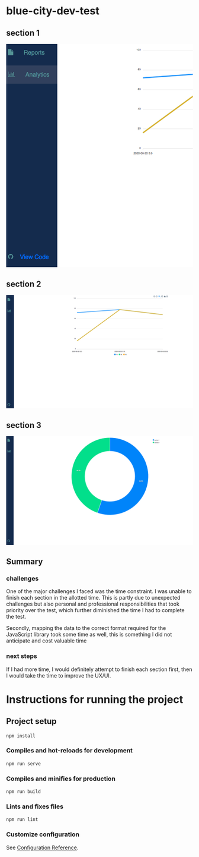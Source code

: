 # blue-city-dev-test

## section 1

![menu](./screenshots/menu_section.png?raw=true)

## section 2

![analytics](./screenshots/analytics_section.png?raw=true)

## section 3

![cpu_memory](./screenshots/memory_section.png?raw=true)


## Summary 

### challenges

One of the major challenges I faced was the time constraint. I was unable to finish each section in the allotted time. This is partly due to unexpected challenges but also personal and professional responsibilities that took priority over the test, which further diminished the time I had to complete the test.  

Secondly, mapping the data to the correct format required for the JavaScript library took some time as well, this is something I did not anticipate and cost valuable time 

### next steps

If I had more time, I would definitely attempt to finish each section first, then I would take the time to improve the UX/UI.

# Instructions for running the project

## Project setup
```
npm install
```

### Compiles and hot-reloads for development
```
npm run serve
```

### Compiles and minifies for production
```
npm run build
```

### Lints and fixes files
```
npm run lint
```

### Customize configuration
See [Configuration Reference](https://cli.vuejs.org/config/).

